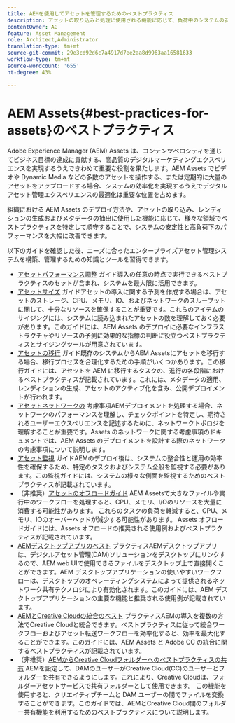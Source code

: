 ```yaml
---
title: AEMを使用してアセットを管理するためのベストプラクティス
description: アセットの取り込みと処理に使用される機能に応じて、負荷中のシステムの安定性とパフォーマンスを向上させるベストプラクティスを特定し、それに従います。
contentOwner: AG
feature: Asset Management
role: Architect,Administrator
translation-type: tm+mt
source-git-commit: 29e3cd92d6c7a4917d7ee2aa8d9963aa16581633
workflow-type: tm+mt
source-wordcount: '655'
ht-degree: 43%

---
```



# AEM Assets{#best-practices-for-assets}のベストプラクティス

Adobe Experience Manager (AEM) Assets は、コンテンツベロシティを通じてビジネス目標の達成に貢献する、高品質のデジタルマーケティングエクスペリエンスを実現するうえできわめて重要な役割を果たします。AEM Assets でビデオや Dynamic Media などの多数のアセットを操作する、または定期的に大量のアセットをアップロードする場合、システムの効率化を実現するうえでデジタルアセット管理エクスペリエンスの最適化は重要な位置を占めます。

組織における AEM Assets のデプロイ方法や、アセットの取り込み、レンディションの生成およびメタデータの抽出に使用した機能に応じて、様々な領域でベストプラクティスを特定して順守することで、システムの安定性と高負荷下のパフォーマンスを大幅に改善できます。

以下のガイドを確認した後、ニーズに合ったエンタープライズアセット管理システムを構築、管理するための知識とツールを習得できます。

* [アセットパフォーマンス調整](performance-tuning-guidelines.md)
ガイド導入の任意の時点で実行できるベストプラクティスのセットが含まれ、システムを最大限に活用できます。
* [アセットサイズ](assets-sizing-guide.md)
ガイドアセットの導入に関する予測を作成する場合は、アセットのストレージ、CPU、メモリ、IO、およびネットワークのスループットに関して、十分なリソースを確保することが重要です。これらのアイテムのサイジングには、システムに読み込まれたアセットの数を理解しておく必要があります。このガイドには、AEM Assets のデプロイに必要なインフラストラクチャやリソースの予測に効果的な指標の判断に役立つベストプラクティスとサイジングツールが用意されています。
* [アセットの移行](assets-migration-guide.md)
ガイド既存のシステムからAEM Assetsにアセットを移行する場合、移行プロセスを合理化するための手順がいくつかあります。この移行ガイドには、アセットを AEM に移行するタスクの、進行の各段階におけるベストプラクティスが記載されています。これには、メタデータの適用、レンディションの生成、アセットのアクティブ化を含み、公開デプロイメントが行われます。
* [アセットネットワークの](assets-network-considerations.md)
考慮事項AEMデプロイメントを処理する場合、ネットワークのパフォーマンスを理解し、チェックポイントを特定し、期待されるユーザーエクスペリエンスを記述するために、ネットワークトポロジを理解することが重要です。Assets のネットワークに関する考慮事項のドキュメントでは、AEM Assets のデプロイメントを設計する際のネットワークの考慮事項について説明します。
* [アセット監視](assets-monitoring-best-practices.md)
ガイドAEMのデプロイ後は、システムの整合性と運用の効率性を確保するため、特定のタスクおよびシステム全般を監視する必要があります。この監視ガイドには、システムの様々な側面を監視するためのベストプラクティスが記載されています。
* （非推奨）[アセットのオフロードガイド](assets-offloading-best-practices.md)
AEM Assetsで大きなファイルや実行中のワークフローを処理すると、CPU、メモリ、I/Oのリソースを大量に消費する可能性があります。 これらのタスクの負荷を軽減すると、CPU、メモリ、IOのオーバーヘッドが減少する可能性があります。 Assets オフロードガイドには、Assets オフロードの推奨される使用例およびベストプラクティスが記載されています。
* [AEMデスクトップアプリのベスト](https://helpx.adobe.com/jp/experience-manager/desktop-app/aem-desktop-app-best-practices.html)
プラクティスAEMデスクトップアプリは、デジタルアセット管理(DAM)ソリューションをデスクトップにリンクするので、AEM web UIで使用できるファイルをデスクトップ上で直接開くことができます。AEM デスクトップアプリケーションの使いやすいワークフローは、デスクトップのオペレーティングシステムによって提供されるネットワーク共有テクノロジにより有効化されます。このガイドには、AEM デスクトップアプリケーションの主要な機能と推奨される使用例が記載されています。
* [AEMとCreative Cloudの統合のベスト](aem-cc-integration-best-practices.md)
プラクティスAEMの導入を複数の方法でCreative Cloudと統合できます。ベストプラクティスに従って統合ワークフローおよびアセット転送ワークフローを効率化すると、効率を最大化することができます。このガイドには、AEM Assets と Adobe CC の統合に関するベストプラクティスが記載されています。
* （非推奨）[AEMからCreative Cloudフォルダーへのベストプラクティスの共有](aem-cc-folder-sharing-best-practices.md)
AEMを設定して、DAMのユーザーがCreative Cloud(CC)のユーザーとフォルダーを共有できるようにします。これにより、Creative Cloudは、フォルダーアセットサービスで共有フォルダーとして使用できます。 この機能を使用すると、クリエイティブチームと DAM ユーザーの間でファイルを交換することができます。このガイドでは、AEMとCreative Cloud間のフォルダー共有機能を利用するためのベストプラクティスについて説明します。
